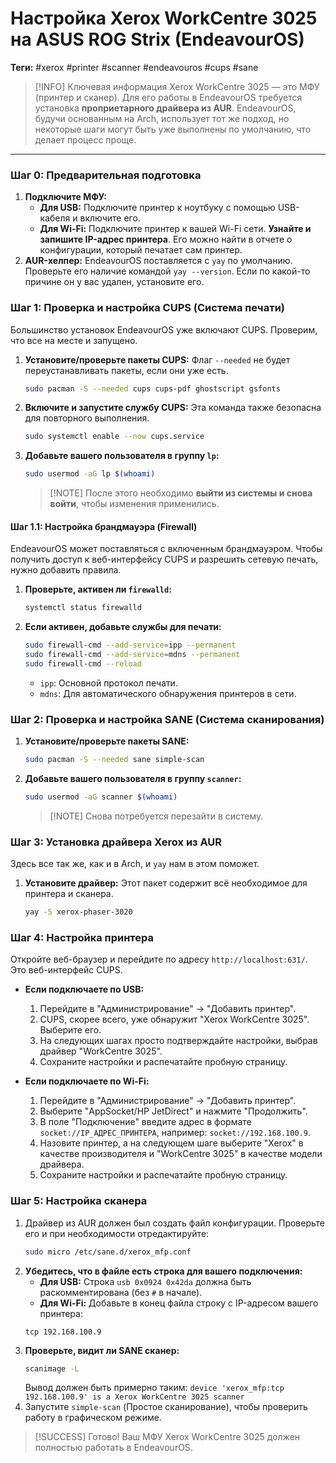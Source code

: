 
# Настройка Xerox WorkCentre 3025 на ASUS ROG Strix (EndeavourOS)

**Теги:** #xerox #printer #scanner #endeavouros #cups #sane

> [!INFO] Ключевая информация
> Xerox WorkCentre 3025 — это МФУ (принтер и сканер). Для его работы в EndeavourOS требуется установка **проприетарного драйвера из AUR**. EndeavourOS, будучи основанным на Arch, использует тот же подход, но некоторые шаги могут быть уже выполнены по умолчанию, что делает процесс проще.

---

### Шаг 0: Предварительная подготовка

1.  **Подключите МФУ:**
    *   **Для USB:** Подключите принтер к ноутбуку с помощью USB-кабеля и включите его.
    *   **Для Wi-Fi:** Подключите принтер к вашей Wi-Fi сети. **Узнайте и запишите IP-адрес принтера**. Его можно найти в отчете о конфигурации, который печатает сам принтер.
2.  **AUR-хелпер:** EndeavourOS поставляется с `yay` по умолчанию. Проверьте его наличие командой `yay --version`. Если по какой-то причине он у вас удален, установите его.

### Шаг 1: Проверка и настройка CUPS (Система печати)

Большинство установок EndeavourOS уже включают CUPS. Проверим, что все на месте и запущено.

1.  **Установите/проверьте пакеты CUPS:** Флаг `--needed` не будет переустанавливать пакеты, если они уже есть.
    ```bash
    sudo pacman -S --needed cups cups-pdf ghostscript gsfonts
    ```
2.  **Включите и запустите службу CUPS:** Эта команда также безопасна для повторного выполнения.
    ```bash
    sudo systemctl enable --now cups.service
    ```
3.  **Добавьте вашего пользователя в группу `lp`:**
    ```bash
    sudo usermod -aG lp $(whoami)
    ```
    > [!NOTE] После этого необходимо **выйти из системы и снова войти**, чтобы изменения применились.

#### Шаг 1.1: Настройка брандмауэра (Firewall)

EndeavourOS может поставляться с включенным брандмауэром. Чтобы получить доступ к веб-интерфейсу CUPS и разрешить сетевую печать, нужно добавить правила.

1.  **Проверьте, активен ли `firewalld`:**
    ```bash
    systemctl status firewalld
    ```
2.  **Если активен, добавьте службы для печати:**
    ```bash
    sudo firewall-cmd --add-service=ipp --permanent
    sudo firewall-cmd --add-service=mdns --permanent
    sudo firewall-cmd --reload
    ```
    *   `ipp`: Основной протокол печати.
    *   `mdns`: Для автоматического обнаружения принтеров в сети.

### Шаг 2: Проверка и настройка SANE (Система сканирования)

1.  **Установите/проверьте пакеты SANE:**
    ```bash
    sudo pacman -S --needed sane simple-scan
    ```
2.  **Добавьте вашего пользователя в группу `scanner`:**
    ```bash
    sudo usermod -aG scanner $(whoami)
    ```
    > [!NOTE] Снова потребуется перезайти в систему.

### Шаг 3: Установка драйвера Xerox из AUR

Здесь все так же, как и в Arch, и `yay` нам в этом поможет.

1.  **Установите драйвер:** Этот пакет содержит всё необходимое для принтера и сканера.
    ```bash
    yay -S xerox-phaser-3020
    ```

### Шаг 4: Настройка принтера

Откройте веб-браузер и перейдите по адресу `http://localhost:631/`. Это веб-интерфейс CUPS.

*   **Если подключаете по USB:**
    1.  Перейдите в "Администрирование" -> "Добавить принтер".
    2.  CUPS, скорее всего, уже обнаружит "Xerox WorkCentre 3025". Выберите его.
    3.  На следующих шагах просто подтверждайте настройки, выбрав драйвер "WorkCentre 3025".
    4.  Сохраните настройки и распечатайте пробную страницу.

*   **Если подключаете по Wi-Fi:**
    1.  Перейдите в "Администрирование" -> "Добавить принтер".
    2.  Выберите "AppSocket/HP JetDirect" и нажмите "Продолжить".
    3.  В поле "Подключение" введите адрес в формате `socket://IP_АДРЕС_ПРИНТЕРА`, например: `socket://192.168.100.9`.
    4.  Назовите принтер, а на следующем шаге выберите "Xerox" в качестве производителя и "WorkCentre 3025" в качестве модели драйвера.
    5.  Сохраните настройки и распечатайте пробную страницу.

### Шаг 5: Настройка сканера

1.  Драйвер из AUR должен был создать файл конфигурации. Проверьте его и при необходимости отредактируйте:
    ```bash
    sudo micro /etc/sane.d/xerox_mfp.conf
    ```
2.  **Убедитесь, что в файле есть строка для вашего подключения:**
    *   **Для USB:** Строка `usb 0x0924 0x42da` должна быть раскомментирована (без `#` в начале).
    *   **Для Wi-Fi:** Добавьте в конец файла строку с IP-адресом вашего принтера:
      ```
      tcp 192.168.100.9
      ```
3.  **Проверьте, видит ли SANE сканер:**
    ```bash
    scanimage -L
    ```
    Вывод должен быть примерно таким: `device 'xerox_mfp:tcp 192.168.100.9' is a Xerox WorkCentre 3025 scanner`
4.  Запустите `simple-scan` (Простое сканирование), чтобы проверить работу в графическом режиме.

> [!SUCCESS] Готово!
> Ваш МФУ Xerox WorkCentre 3025 должен полностью работать в EndeavourOS.